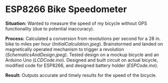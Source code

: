 # ESP8266 Bike Speedometer

**Situation:** Wanted to measure the speed of my bicycle without GPS functionality (due to potential inaccuracy).

**Process:** Calculated a conversion from revolutions per second for a 28 in. bike to miles per hour (*InitialCalculation.jpeg*). Brainstormed and landed on magnetically operated mechanism to trigger a revolution (*SchematicsAndDesign.jpeg*). Tested design on a mockup bicycle and an Arduino Uno (*LCDCode.ino*). Designed and built circuit on actual bicycle, modified code for ESP8266, and designed battery holder (*ESPCode.ino*).

**Result:** Outputs accurate and timely results for the speed of the bicycle.
